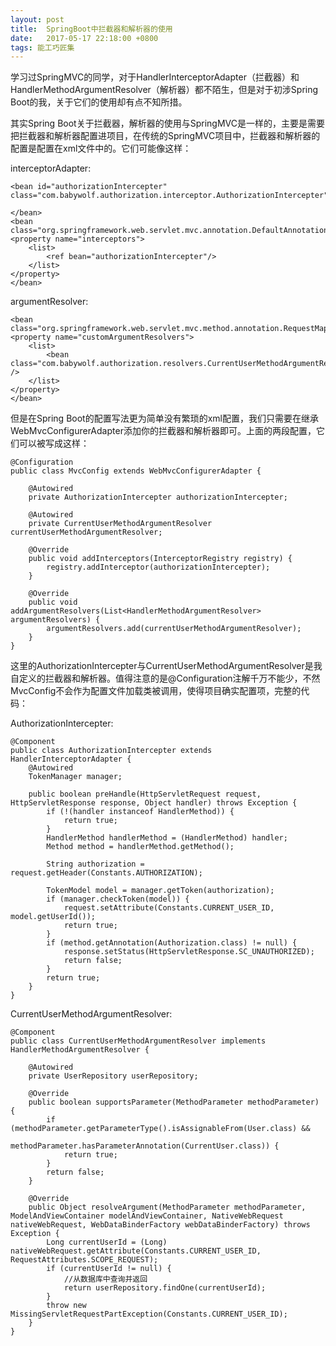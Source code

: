 ```yaml
---
layout: post
title:  SpringBoot中拦截器和解析器的使用
date:   2017-05-17 22:18:00 +0800
tags: 能工巧匠集
---
```


学习过SpringMVC的同学，对于HandlerInterceptorAdapter（拦截器）和HandlerMethodArgumentResolver（解析器）都不陌生，但是对于初涉Spring Boot的我，关于它们的使用却有点不知所措。

其实Spring Boot关于拦截器，解析器的使用与SpringMVC是一样的，主要是需要把拦截器和解析器配置进项目，在传统的SpringMVC项目中，拦截器和解析器的配置是配置在xml文件中的。它们可能像这样：

interceptorAdapter:

    <bean id="authorizationIntercepter" class="com.babywolf.authorization.interceptor.AuthorizationIntercepter">
    
    </bean>
    <bean class="org.springframework.web.servlet.mvc.annotation.DefaultAnnotationHandlerMapping">
    <property name="interceptors">
        <list>
            <ref bean="authorizationIntercepter"/>
        </list>
    </property>
    </bean>
    
argumentResolver:

    <bean class="org.springframework.web.servlet.mvc.method.annotation.RequestMappingHandlerAdapter">
    <property name="customArgumentResolvers">
        <list>
            <bean class="com.babywolf.authorization.resolvers.CurrentUserMethodArgumentResolver" />
        </list>
    </property>
    </bean>

但是在Spring Boot的配置写法更为简单没有繁琐的xml配置，我们只需要在继承WebMvcConfigurerAdapter添加你的拦截器和解析器即可。上面的两段配置，它们可以被写成这样：

    @Configuration
    public class MvcConfig extends WebMvcConfigurerAdapter {
    
        @Autowired
        private AuthorizationIntercepter authorizationIntercepter;
    
        @Autowired
        private CurrentUserMethodArgumentResolver currentUserMethodArgumentResolver;
    
        @Override
        public void addInterceptors(InterceptorRegistry registry) {
            registry.addInterceptor(authorizationIntercepter);
        }
    
        @Override
        public void addArgumentResolvers(List<HandlerMethodArgumentResolver> argumentResolvers) {
            argumentResolvers.add(currentUserMethodArgumentResolver);
        }
    }
    

这里的AuthorizationIntercepter与CurrentUserMethodArgumentResolver是我自定义的拦截器和解析器。值得注意的是@Configuration注解千万不能少，不然MvcConfig不会作为配置文件加载类被调用，使得项目确实配置项，完整的代码：

AuthorizationIntercepter:

    @Component
    public class AuthorizationIntercepter extends HandlerInterceptorAdapter {
        @Autowired
        TokenManager manager;
    
        public boolean preHandle(HttpServletRequest request, HttpServletResponse response, Object handler) throws Exception {
            if (!(handler instanceof HandlerMethod)) {
                return true;
            }
            HandlerMethod handlerMethod = (HandlerMethod) handler;
            Method method = handlerMethod.getMethod();
    
            String authorization = request.getHeader(Constants.AUTHORIZATION);
    
            TokenModel model = manager.getToken(authorization);
            if (manager.checkToken(model)) {
                request.setAttribute(Constants.CURRENT_USER_ID, model.getUserId());
                return true;
            }
            if (method.getAnnotation(Authorization.class) != null) {
                response.setStatus(HttpServletResponse.SC_UNAUTHORIZED);
                return false;
            }
            return true;
        }
    }

CurrentUserMethodArgumentResolver:

    @Component
    public class CurrentUserMethodArgumentResolver implements HandlerMethodArgumentResolver {
    
        @Autowired
        private UserRepository userRepository;
    
        @Override
        public boolean supportsParameter(MethodParameter methodParameter) {
            if (methodParameter.getParameterType().isAssignableFrom(User.class) &&
                    methodParameter.hasParameterAnnotation(CurrentUser.class)) {
                return true;
            }
            return false;
        }
    
        @Override
        public Object resolveArgument(MethodParameter methodParameter, ModelAndViewContainer modelAndViewContainer, NativeWebRequest nativeWebRequest, WebDataBinderFactory webDataBinderFactory) throws Exception {
            Long currentUserId = (Long) nativeWebRequest.getAttribute(Constants.CURRENT_USER_ID, RequestAttributes.SCOPE_REQUEST);
            if (currentUserId != null) {
                //从数据库中查询并返回
                return userRepository.findOne(currentUserId);
            }
            throw new MissingServletRequestPartException(Constants.CURRENT_USER_ID);
        }
    }
    


